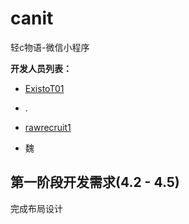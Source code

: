 # canit
轻c物语-微信小程序

**开发人员列表：**

- [ExistoT01](https://github.com/ExistoT01?tab=repositories)
- .
- [rawrecruit1](https://github.com/rawrecruit1?tab=repositories)

- 魏



## 第一阶段开发需求(4.2 - 4.5)

完成布局设计
